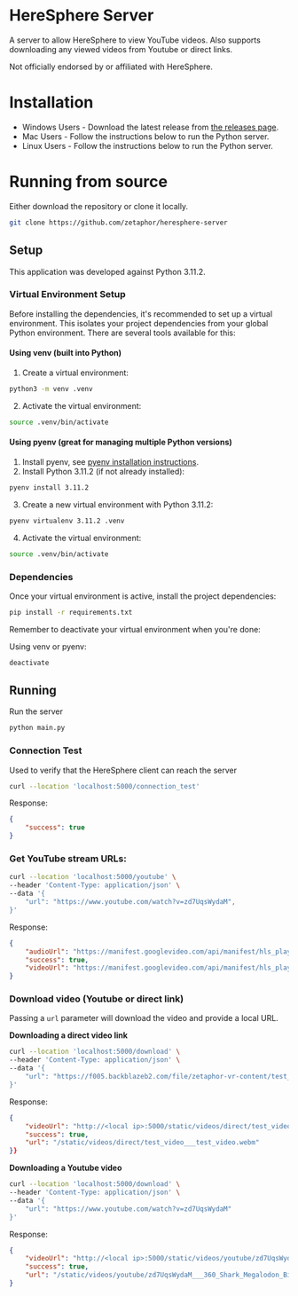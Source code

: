 # HereSphere Server

A server to allow HereSphere to view YouTube videos. Also supports downloading any viewed videos from Youtube or direct links.

Not officially endorsed by or affiliated with HereSphere.

# Installation

* Windows Users - Download the latest release from [the releases page](https://github.com/Zetaphor/heresphere-server/releases).
* Mac Users - Follow the instructions below to run the Python server.
* Linux Users - Follow the instructions below to run the Python server.

# Running from source

Either download the repository or clone it locally.


```bash
git clone https://github.com/zetaphor/heresphere-server
```

## Setup

This application was developed against Python 3.11.2.

### Virtual Environment Setup

Before installing the dependencies, it's recommended to set up a virtual environment. This isolates your project dependencies from your global Python environment. There are several tools available for this:

#### Using venv (built into Python)

1. Create a virtual environment:

```bash
python3 -m venv .venv
```

2. Activate the virtual environment:

```bash
source .venv/bin/activate
```

#### Using pyenv (great for managing multiple Python versions)

1. Install pyenv, see [pyenv installation instructions](https://github.com/pyenv/pyenv).
2. Install Python 3.11.2 (if not already installed):

```bash
pyenv install 3.11.2
```
3. Create a new virtual environment with Python 3.11.2:

```bash
pyenv virtualenv 3.11.2 .venv
```

4. Activate the virtual environment:

```bash
source .venv/bin/activate
```

### Dependencies

Once your virtual environment is active, install the project dependencies:
```bash
pip install -r requirements.txt
```

Remember to deactivate your virtual environment when you're done:

Using venv or pyenv:
```bash
deactivate
```

## Running

Run the server
```bash
python main.py
```

### Connection Test

Used to verify that the HereSphere client can reach the server

```bash
curl --location 'localhost:5000/connection_test'
```

Response:

```json
{
    "success": true
}
```

### Get YouTube stream URLs:
```bash
curl --location 'localhost:5000/youtube' \
--header 'Content-Type: application/json' \
--data '{
    "url": "https://www.youtube.com/watch?v=zd7UqsWydaM",
}'
```

Response:

```json
{
    "audioUrl": "https://manifest.googlevideo.com/api/manifest/hls_playlist/expire/1706424056/ei/mKK1Za7FG5D72_gPo7KSkAU/.../playlist/index.m3u8",
    "success": true,
    "videoUrl": "https://manifest.googlevideo.com/api/manifest/hls_playlist/expire/1706424056/ei/mKK1Za7FG5D72_gPo7KSkAU/.../playlist/index.m3u8"
}
```

### Download video (Youtube or direct link)

Passing a `url` parameter will download the video and provide a local URL.

**Downloading a direct video link**

```bash
curl --location 'localhost:5000/download' \
--header 'Content-Type: application/json' \
--data '{
    "url": "https://f005.backblazeb2.com/file/zetaphor-vr-content/test_video.webm"
}'
```

Response:

```json
{
    "videoUrl": "http://<local ip>:5000/static/videos/direct/test_video___test_video.webm",
    "success": true,
    "url": "/static/videos/direct/test_video___test_video.webm"
}}
```

**Downloading a Youtube video**

```bash
curl --location 'localhost:5000/download' \
--header 'Content-Type: application/json' \
--data '{
    "url": "https://www.youtube.com/watch?v=zd7UqsWydaM"
}'
```

Response:

```json
{
    "videoUrl": "http://<local ip>:5000/static/videos/youtube/zd7UqsWydaM___360_Shark_Megalodon_Bites_The_Ship_The_Largest_Shark_In_The_World_Vr_360_Video___3840x2160.webm",
    "success": true,
    "url": "/static/videos/youtube/zd7UqsWydaM___360_Shark_Megalodon_Bites_The_Ship_The_Largest_Shark_In_The_World_Vr_360_Video___3840x2160.webm"
}
```
